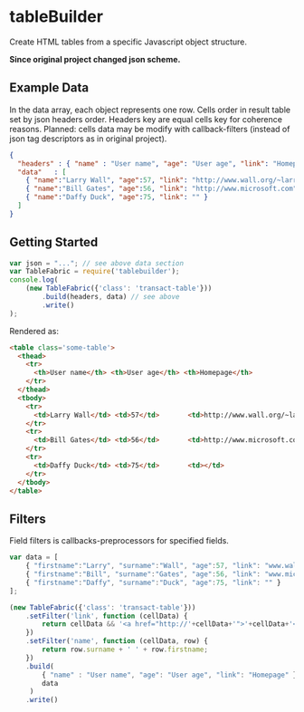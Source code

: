 tableBuilder
============

Create HTML tables from a specific Javascript object structure.

**Since original project changed json scheme.**

## Example Data

In the data array, each object represents one row.
Cells order in result table set by json headers order. Headers key are equal cells key for coherence reasons.
Planned: cells data may be modify with callback-filters (instead of json tag descriptors as in original project).


```json
{
  "headers" : { "name" : "User name", "age": "User age", "link": "Homepage" },
  "data"   : [
    { "name":"Larry Wall", "age":57, "link": "http://www.wall.org/~larry/" },
    { "name":"Bill Gates", "age":56, "link": "http://www.microsoft.com" },
    { "name":"Daffy Duck", "age":75, "link": "" }
  ]
}
```
## Getting Started

```javascript
var json = "..."; // see above data section
var TableFabric = require('tablebuilder');
console.log(
    (new TableFabric({'class': 'transact-table'}))
        .build(headers, data) // see above
        .write()
);
```

Rendered as:
```html
<table class='some-table'>
  <thead>
    <tr>
      <th>User name</th> <th>User age</th> <th>Homepage</th>
    </tr>
  </thead>
  <tbody>
    <tr>
      <td>Larry Wall</td> <td>57</td>       <td>http://www.wall.org/~larry/</td>
    </tr>
    <tr>
      <td>Bill Gates</td> <td>56</td>       <td>http://www.microsoft.com</td>
    </tr>
    <tr>
      <td>Daffy Duck</td> <td>75</td>       <td></td>
    </tr>
  </tbody>
</table>
```

## Filters
Field filters is callbacks-preprocessors for specified fields.

```javascript
var data = [
    { "firstname":"Larry", "surname":"Wall", "age":57, "link": "www.wall.org/~larry/" },
    { "firstname":"Bill", "surname":"Gates", "age":56, "link": "www.microsoft.com" },
    { "firstname":"Daffy", "surname":"Duck", "age":75, "link": "" }
];

(new TableFabric({'class': 'transact-table'}))
    .setFilter('link', function (cellData) {
        return cellData && '<a href="http://'+cellData+'">'+cellData+'</a>' || 'N/A';
    })
    .setFilter('name', function (cellData, row) {
        return row.surname + ' ' + row.firstname;
    })
    .build(
        { "name" : "User name", "age": "User age", "link": "Homepage" },
        data
     )
    .write()
```